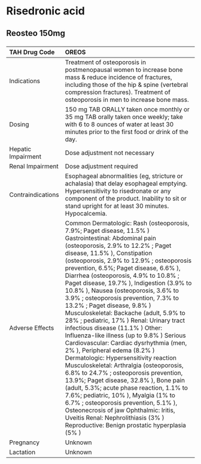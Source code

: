 # Risedronic acid

## Reosteo 150mg

##### 

| TAH Drug Code      | OREOS                                                                                                                                                                                                                                                                                                                                                                                                                                                                                                                                                                                                                                                                                                                                                                                                                                                                                                                                                                                                                                                                                                                                           |
|:-------------------|:------------------------------------------------------------------------------------------------------------------------------------------------------------------------------------------------------------------------------------------------------------------------------------------------------------------------------------------------------------------------------------------------------------------------------------------------------------------------------------------------------------------------------------------------------------------------------------------------------------------------------------------------------------------------------------------------------------------------------------------------------------------------------------------------------------------------------------------------------------------------------------------------------------------------------------------------------------------------------------------------------------------------------------------------------------------------------------------------------------------------------------------------|
| Indications        | Treatment of osteoporosis in postmenopausal women to increase bone mass & reduce incidence of fractures, including those of the hip & spine (vertebral compression fractures). Treatment of osteoporosis in men to increase bone mass.                                                                                                                                                                                                                                                                                                                                                                                                                                                                                                                                                                                                                                                                                                                                                                                                                                                                                                          |
| Dosing             | 150 mg TAB ORALLY taken once monthly or 35 mg TAB orally taken once weekly; take with 6 to 8 ounces of water at least 30 minutes prior to the first food or drink of the day.                                                                                                                                                                                                                                                                                                                                                                                                                                                                                                                                                                                                                                                                                                                                                                                                                                                                                                                                                                   |
| Hepatic Impairment | Dose adjustment not necessary                                                                                                                                                                                                                                                                                                                                                                                                                                                                                                                                                                                                                                                                                                                                                                                                                                                                                                                                                                                                                                                                                                                   |
| Renal Impairment   | Dose adjustment required                                                                                                                                                                                                                                                                                                                                                                                                                                                                                                                                                                                                                                                                                                                                                                                                                                                                                                                                                                                                                                                                                                                        |
| Contraindications  | Esophageal abnormalities (eg, stricture or achalasia) that delay esophageal emptying. Hypersensitivity to risedronate or any component of the product. Inability to sit or stand upright for at least 30 minutes. Hypocalcemia.                                                                                                                                                                                                                                                                                                                                                                                                                                                                                                                                                                                                                                                                                                                                                                                                                                                                                                                 |
| Adverse Effects    | Common Dermatologic: Rash (osteoporosis, 7.9%; Paget disease, 11.5% ) Gastrointestinal: Abdominal pain (osteoporosis, 2.9% to 12.2% ; Paget disease, 11.5% ), Constipation (osteoporosis, 2.9% to 12.9% ; osteoporosis prevention, 6.5%; Paget disease, 6.6% ), Diarrhea (osteoporosis, 4.9% to 10.8% ; Paget disease, 19.7% ), Indigestion (3.9% to 10.8% ), Nausea (osteoporosis, 3.6% to 3.9% ; osteoporosis prevention, 7.3% to 13.2% ; Paget disease, 9.8% ) Musculoskeletal: Backache (adult, 5.9% to 28% ; pediatric, 17% ) Renal: Urinary tract infectious disease (11.1% ) Other: Influenza-like illness (up to 9.8% ) Serious Cardiovascular: Cardiac dysrhythmia (men, 2% ), Peripheral edema (8.2% ) Dermatologic: Hypersensitivity reaction Musculoskeletal: Arthralgia (osteoporosis, 6.8% to 24.7% ; osteoporosis prevention, 13.9%; Paget disease, 32.8% ), Bone pain (adult, 5.3%; acute phase reaction, 1.1% to 7.6%; pediatric, 10% ), Myalgia (1% to 6.7% ; osteoporosis prevention, 5.1% ), Osteonecrosis of jaw Ophthalmic: Iritis, Uveitis Renal: Nephrolithiasis (3% ) Reproductive: Benign prostatic hyperplasia (5% ) |
| Pregnancy          | Unknown                                                                                                                                                                                                                                                                                                                                                                                                                                                                                                                                                                                                                                                                                                                                                                                                                                                                                                                                                                                                                                                                                                                                         |
| Lactation          | Unknown                                                                                                                                                                                                                                                                                                                                                                                                                                                                                                                                                                                                                                                                                                                                                                                                                                                                                                                                                                                                                                                                                                                                         |

